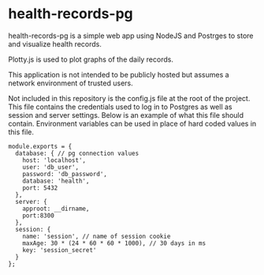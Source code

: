 # health-records-pg

health-records-pg is a simple web app using NodeJS and Postrges to store and visualize health records.

Plotty.js is used to plot graphs of the daily records.

This application is not intended to be publicly hosted but assumes a network environment of trusted users.

Not included in this repository is the config.js file at the root of the project. This file contains the credentials used to log in to Postgres as well as session and server settings. Below is an example of what this file should contain. Environment variables can be used in place of hard coded values in this file.

```
module.exports = {
  database: { // pg connection values
    host: 'localhost',
    user: 'db_user',
    password: 'db_password',
    database: 'health',
    port: 5432
  },
  server: {
    approot: __dirname,
    port:8300
  },
  session: {
    name: 'session', // name of session cookie
    maxAge: 30 * (24 * 60 * 60 * 1000), // 30 days in ms
    key: 'session_secret'
  }
};
```
